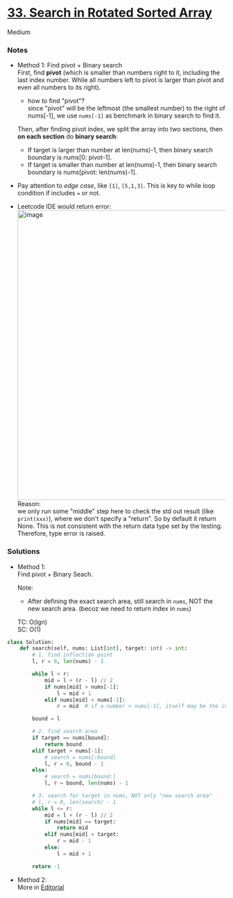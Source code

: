 # [33. Search in Rotated Sorted Array](https://leetcode.com/problems/search-in-rotated-sorted-array/description/?envType=study-plan-v2&envId=top-interview-150)

Medium

### Notes

- Method 1: Find pivot + Binary search\
  First, find **pivot** (which is smaller than numbers right to it, including the last index number. While all numbers left to pivot is larger than pivot and even all numbers to its right).
  - how to find "pivot"?\
    since "pivot" will be the leftmost (the smallest number) to the right of nums[-1], we use `nums[-1]` as benchmark in binary search to find it.
    
  Then, after finding pivot index, we split the array into two sections, then **on each section** do **binary search**:
  - If target is larger than number at len(nums)-1, then binary search boundary is nums[0: pivot-1].
  - If target is smaller than number at len(nums)-1, then binary search boundary is nums[pivot: len(nums)-1].
- Pay attention to *edge case*, like `[1]`, `[5,1,3]`. This is key to while loop condition if includes `=` or not.

- Leetcode IDE would return error:\
  <img width="667" alt="image" src="https://github.com/user-attachments/assets/eeae6b63-1e26-4950-928a-1a90ae898349">\
  Reason:\
  we only run some "middle" step here to check the std out result (like `print(xxx)`), where we don't specify a "return". So by default it return None. This is not consistent with the return data type set by the testing. Therefore, type error is raised.

### Solutions

- Method 1:\
  Find pivot + Binary Seach.

  Note:
  - After defining the exact search area, still search in `nums`, NOT the new search area. (becoz we need to return index in `nums`)

  TC: O(lgn)\
  SC: O(1)
  
```python
class Solution:
    def search(self, nums: List[int], target: int) -> int:
        # 1. find inflection point
        l, r = 0, len(nums) - 1

        while l < r:
            mid = l + (r - l) // 2
            if nums[mid] > nums[-1]:
                l = mid + 1
            elif nums[mid] < nums[-1]:
                r = mid  # if a number < nums[-1], itself may be the inflection point.

        bound = l

        # 2. find search area
        if target == nums[bound]:
            return bound
        elif target > nums[-1]:
            # search = nums[:bound]
            l, r = 0, bound - 1
        else:
            # search = nums[bound:]
            l, r = bound, len(nums) - 1

        # 3. search for target in nums, NOT only "new search area"
        # l, r = 0, len(search) - 1
        while l <= r:
            mid = l + (r - l) // 2
            if nums[mid] == target:
                return mid
            elif nums[mid] > target:
                r = mid - 1
            else:
                l = mid + 1

        return -1
```

- Method 2:\
  More in [Editorial](https://leetcode.com/problems/search-in-rotated-sorted-array/editorial/?envType=study-plan-v2&envId=top-interview-150)
